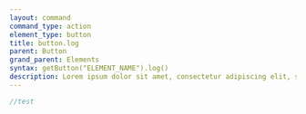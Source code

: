 ```yaml
---
layout: command
command_type: action
element_type: button
title: button.log
parent: Button
grand_parent: Elements
syntax: getButton("ELEMENT_NAME").log()
description: Lorem ipsum dolor sit amet, consectetur adipiscing elit, sed do eiusmod tempor incididunt ut labore et dolore magna aliqua. Ut enim ad minim veniam, quis nostrud exercitation ullamco laboris nisi ut aliquip ex ea commodo consequat.
---
```


```javascript
//test
```